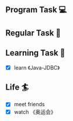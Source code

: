 

## Program Task  💻

## Regular Task  🤡

## Learning Task 🎯
- [x] learn 《Java-JDBC》

## Life 🏄
- [x] meet friends
- [x] watch 《奥运会》